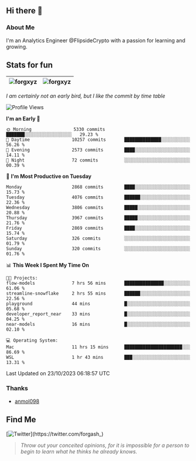 ## Hi there 👋

### About Me

I'm an Analytics Engineer @FlipsideCrypto with a passion for learning and growing.
  
## Stats for fun

| <img align="center" src="https://github-readme-streak-stats.herokuapp.com/?user=forgxyz&theme=tokyonight" alt="forgxyz" /> | <img align="center" src="https://github-readme-stats.vercel.app/api?username=forgxyz&theme=tokyonight&show_icons=true" alt="forgxyz" /> |
| ------------- |------------- |

*I am certainly not an early bird, but I like the commit by time table*  

<!--START_SECTION:waka-->
![Profile Views](http://img.shields.io/badge/Profile%20Views-0-blue)

**I'm an Early 🐤** 

```text
🌞 Morning                5330 commits        ███████░░░░░░░░░░░░░░░░░░   29.23 % 
🌆 Daytime                10257 commits       ██████████████░░░░░░░░░░░   56.26 % 
🌃 Evening                2573 commits        ████░░░░░░░░░░░░░░░░░░░░░   14.11 % 
🌙 Night                  72 commits          ░░░░░░░░░░░░░░░░░░░░░░░░░   00.39 % 
```
📅 **I'm Most Productive on Tuesday** 

```text
Monday                   2868 commits        ████░░░░░░░░░░░░░░░░░░░░░   15.73 % 
Tuesday                  4076 commits        ██████░░░░░░░░░░░░░░░░░░░   22.36 % 
Wednesday                3806 commits        █████░░░░░░░░░░░░░░░░░░░░   20.88 % 
Thursday                 3967 commits        █████░░░░░░░░░░░░░░░░░░░░   21.76 % 
Friday                   2869 commits        ████░░░░░░░░░░░░░░░░░░░░░   15.74 % 
Saturday                 326 commits         ░░░░░░░░░░░░░░░░░░░░░░░░░   01.79 % 
Sunday                   320 commits         ░░░░░░░░░░░░░░░░░░░░░░░░░   01.76 % 
```


📊 **This Week I Spent My Time On** 

```text
🐱‍💻 Projects: 
flow-models              7 hrs 56 mins       ███████████████░░░░░░░░░░   61.06 % 
streamline-snowflake     2 hrs 55 mins       ██████░░░░░░░░░░░░░░░░░░░   22.56 % 
playground               44 mins             █░░░░░░░░░░░░░░░░░░░░░░░░   05.68 % 
developer_report_near    33 mins             █░░░░░░░░░░░░░░░░░░░░░░░░   04.25 % 
near-models              16 mins             █░░░░░░░░░░░░░░░░░░░░░░░░   02.10 % 

💻 Operating System: 
Mac                      11 hrs 15 mins      ██████████████████████░░░   86.69 % 
WSL                      1 hr 43 mins        ███░░░░░░░░░░░░░░░░░░░░░░   13.31 % 
```


 Last Updated on 23/10/2023 06:18:57 UTC
<!--END_SECTION:waka-->

### Thanks
 - [anmol098](https://github.com/anmol098/waka-readme-stats/)
  
## Find Me
[![Twitter](https://img.shields.io/twitter/url/https/twitter.com/forgash_.svg?style=social&label=Follow%20%40forgash_)](https://twitter.com/forgash_)


> *Throw out your conceited opinions, for it is impossible for a person to begin to learn what he thinks he already knows.* 
